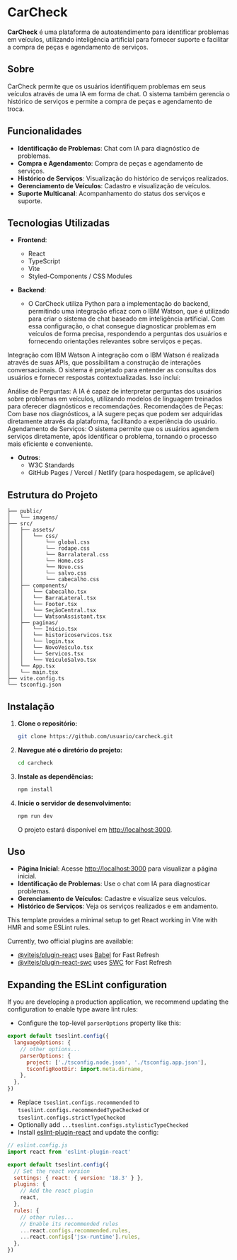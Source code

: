 # CarCheck

**CarCheck** é uma plataforma de autoatendimento para identificar problemas em veículos, utilizando inteligência artificial para fornecer suporte e facilitar a compra de peças e agendamento de serviços.

## Sobre

CarCheck permite que os usuários identifiquem problemas em seus veículos através de uma IA em forma de chat. O sistema também gerencia o histórico de serviços e permite a compra de peças e agendamento de troca.

## Funcionalidades

- **Identificação de Problemas**: Chat com IA para diagnóstico de problemas.
- **Compra e Agendamento**: Compra de peças e agendamento de serviços.
- **Histórico de Serviços**: Visualização do histórico de serviços realizados.
- **Gerenciamento de Veículos**: Cadastro e visualização de veículos.
- **Suporte Multicanal**: Acompanhamento do status dos serviços e suporte.

## Tecnologias Utilizadas

- **Frontend**:
  - React
  - TypeScript
  - Vite
  - Styled-Components / CSS Modules

- **Backend**:
  - O CarCheck utiliza Python para a implementação do backend, permitindo uma integração eficaz com o IBM Watson, que é utilizado para criar o sistema de chat baseado em inteligência artificial. Com essa configuração, o chat consegue diagnosticar problemas em veículos de forma precisa, respondendo a perguntas dos usuários e fornecendo orientações relevantes sobre serviços e peças.

Integração com IBM Watson
A integração com o IBM Watson é realizada através de suas APIs, que possibilitam a construção de interações conversacionais. O sistema é projetado para entender as consultas dos usuários e fornecer respostas contextualizadas. Isso inclui:

Análise de Perguntas: A IA é capaz de interpretar perguntas dos usuários sobre problemas em veículos, utilizando modelos de linguagem treinados para oferecer diagnósticos e recomendações.
Recomendações de Peças: Com base nos diagnósticos, a IA sugere peças que podem ser adquiridas diretamente através da plataforma, facilitando a experiência do usuário.
Agendamento de Serviços: O sistema permite que os usuários agendem serviços diretamente, após identificar o problema, tornando o processo mais eficiente e conveniente.

- **Outros**:
  - W3C Standards
  - GitHub Pages / Vercel / Netlify (para hospedagem, se aplicável)

## Estrutura do Projeto

```
├── public/
│   └── imagens/
├── src/
│   ├── assets/
│   │   └── css/
│   │       └── global.css
│   │       └── rodape.css
│   │       └── Barralateral.css
│   │       └── Home.css
│   │       └── Novo.css
│   │       └── salvo.css
│   │       └── cabecalho.css
│   ├── components/
│   │   └── Cabecalho.tsx
│   │   └── BarraLateral.tsx
│   │   └── Footer.tsx
│   │   └── SeçãoCentral.tsx
│   │   └── WatsonAssistant.tsx
│   ├── paginas/
│   │   └── Inicio.tsx
│   │   └── historicoservicos.tsx
│   │   └── login.tsx
│   │   └── NovoVeiculo.tsx
│   │   └── Servicos.tsx
│   │   └── VeiculoSalvo.tsx
│   └── App.tsx
│   └── main.tsx
├── vite.config.ts
└── tsconfig.json
```

## Instalação

1. **Clone o repositório:**

   ```bash
   git clone https://github.com/usuario/carcheck.git
   ```

2. **Navegue até o diretório do projeto:**

   ```bash
   cd carcheck
   ```

3. **Instale as dependências:**

   ```bash
   npm install
   ```

4. **Inicie o servidor de desenvolvimento:**

   ```bash
   npm run dev
   ```

   O projeto estará disponível em [http://localhost:3000](http://localhost:3000).

## Uso

- **Página Inicial**: Acesse [http://localhost:3000](http://localhost:3000) para visualizar a página inicial.
- **Identificação de Problemas**: Use o chat com IA para diagnosticar problemas.
- **Gerenciamento de Veículos**: Cadastre e visualize seus veículos.
- **Histórico de Serviços**: Veja os serviços realizados e em andamento.

























This template provides a minimal setup to get React working in Vite with HMR and some ESLint rules.

Currently, two official plugins are available:

- [@vitejs/plugin-react](https://github.com/vitejs/vite-plugin-react/blob/main/packages/plugin-react/README.md) uses [Babel](https://babeljs.io/) for Fast Refresh
- [@vitejs/plugin-react-swc](https://github.com/vitejs/vite-plugin-react-swc) uses [SWC](https://swc.rs/) for Fast Refresh

## Expanding the ESLint configuration

If you are developing a production application, we recommend updating the configuration to enable type aware lint rules:

- Configure the top-level `parserOptions` property like this:

```js
export default tseslint.config({
  languageOptions: {
    // other options...
    parserOptions: {
      project: ['./tsconfig.node.json', './tsconfig.app.json'],
      tsconfigRootDir: import.meta.dirname,
    },
  },
})
```

- Replace `tseslint.configs.recommended` to `tseslint.configs.recommendedTypeChecked` or `tseslint.configs.strictTypeChecked`
- Optionally add `...tseslint.configs.stylisticTypeChecked`
- Install [eslint-plugin-react](https://github.com/jsx-eslint/eslint-plugin-react) and update the config:

```js
// eslint.config.js
import react from 'eslint-plugin-react'

export default tseslint.config({
  // Set the react version
  settings: { react: { version: '18.3' } },
  plugins: {
    // Add the react plugin
    react,
  },
  rules: {
    // other rules...
    // Enable its recommended rules
    ...react.configs.recommended.rules,
    ...react.configs['jsx-runtime'].rules,
  },
})
```
